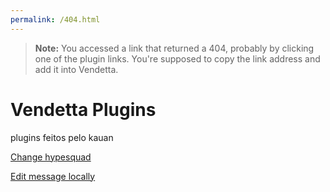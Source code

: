 ```yaml
---
permalink: /404.html
---
```

> **Note:** You accessed a link that returned a 404, probably by clicking one of the plugin links. You're supposed to copy the link address and add it into Vendetta.

# Vendetta Plugins
plugins feitos pelo kauan 

[Change hypesquad](https://kauannre.github.io/plugin/change-hypesquad/)


[Edit message locally](https://kauannre.github.io/plugin/edit-msg/)
